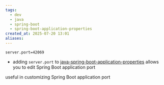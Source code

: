```yaml
---
tags:
  - dev
  - java
  - spring-boot
  - spring-boot-application-properties
created_at: 2025-07-20 13:01
aliases:
---
```

```properties
server.port=42069
```
- adding `server.port` to [java-spring-boot-application-properties](java-spring-boot-application-properties.md) allows you to edit Spring Boot application port

useful in customizing Spring Boot application port